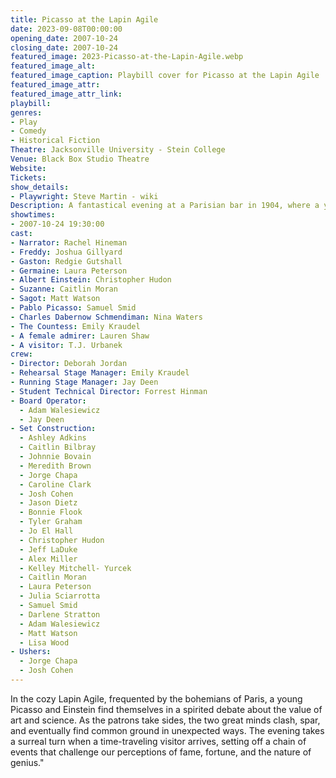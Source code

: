 ```yaml
---
title: Picasso at the Lapin Agile
date: 2023-09-08T00:00:00
opening_date: 2007-10-24
closing_date: 2007-10-24
featured_image: 2023-Picasso-at-the-Lapin-Agile.webp
featured_image_alt: 
featured_image_caption: Playbill cover for Picasso at the Lapin Agile
featured_image_attr: 
featured_image_attr_link: 
playbill:
genres: 
- Play
- Comedy
- Historical Fiction
Theatre: Jacksonville University - Stein College
Venue: Black Box Studio Theatre
Website: 
Tickets: 
show_details: 
- Playwright: Steve Martin - wiki
Description: A fantastical evening at a Parisian bar in 1904, where a young Picasso and Einstein engage in a battle of wits and ideas. A comedic romp through art, science, and the imagination.
showtimes:
- 2007-10-24 19:30:00
cast:
- Narrator: Rachel Hineman
- Freddy: Joshua Gillyard
- Gaston: Redgie Gutshall
- Germaine: Laura Peterson
- Albert Einstein: Christopher Hudon
- Suzanne: Caitlin Moran
- Sagot: Matt Watson
- Pablo Picasso: Samuel Smid
- Charles Dabernow Schmendiman: Nina Waters
- The Countess: Emily Kraudel
- A female admirer: Lauren Shaw
- A visitor: T.J. Urbanek
crew:
- Director: Deborah Jordan
- Rehearsal Stage Manager: Emily Kraudel
- Running Stage Manager: Jay Deen
- Student Technical Director: Forrest Hinman
- Board Operator: 
  - Adam Walesiewicz
  - Jay Deen
- Set Construction:
  - Ashley Adkins
  - Caitlin Bilbray
  - Johnnie Bovain
  - Meredith Brown
  - Jorge Chapa
  - Caroline Clark
  - Josh Cohen
  - Jason Dietz
  - Bonnie Flook
  - Tyler Graham
  - Jo El Hall
  - Christopher Hudon
  - Jeff LaDuke
  - Alex Miller
  - Kelley Mitchell- Yurcek
  - Caitlin Moran
  - Laura Peterson
  - Julia Sciarrotta
  - Samuel Smid
  - Darlene Stratton
  - Adam Walesiewicz
  - Matt Watson
  - Lisa Wood
- Ushers:
  - Jorge Chapa
  - Josh Cohen
---
```

In the cozy Lapin Agile, frequented by the bohemians of Paris, a young Picasso and Einstein find themselves in a spirited debate about the value of art and science. As the patrons take sides, the two great minds clash, spar, and eventually find common ground in unexpected ways. The evening takes a surreal turn when a time-traveling visitor arrives, setting off a chain of events that challenge our perceptions of fame, fortune, and the nature of genius."

